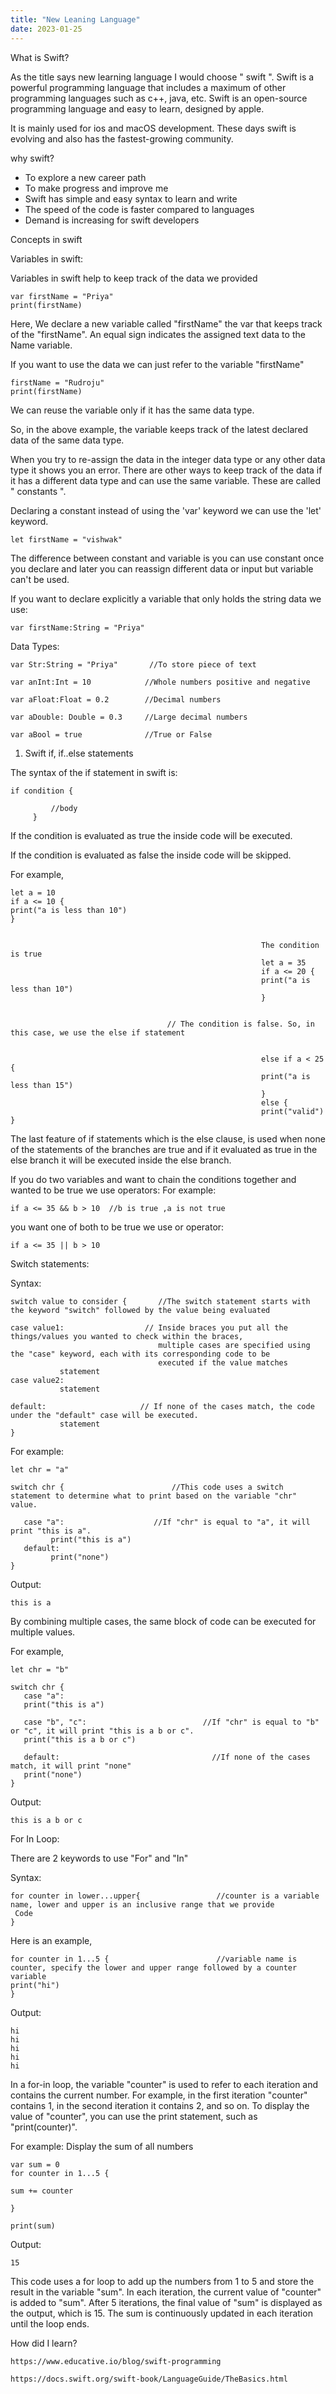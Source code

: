 ```yaml
---
title: "New Leaning Language"
date: 2023-01-25
---
```


What is Swift?

As the title says new learning language I would choose " swift ". Swift is a powerful programming language that includes a maximum of other programming languages such as c++, java, etc. Swift is an open-source programming language and easy to learn, designed by apple.

It is mainly used for ios and macOS development. These days swift is evolving and also has the fastest-growing community.


why swift?

- To explore a new career path
- To make progress and improve me
- Swift has simple and easy syntax to learn and write
- The speed of the code is faster compared to languages 
- Demand is increasing for swift developers 

Concepts in swift 

Variables in swift:

Variables in swift help to keep track of the data we provided

    var firstName = "Priya"
    print(firstName)

Here, We declare a new variable called "firstName" the var that keeps track of the "firstName". An equal sign indicates the assigned text data to the Name variable.

If you want to use the data we can just refer to the variable "firstName"

    firstName = "Rudroju"
    print(firstName)

We can reuse the variable only if it has the same data type.

So, in the above example, the variable keeps track of the latest declared data of the same data type.

When you try to re-assign the data in the integer data type or any other data type it shows you an error. There are other ways to keep track of the data if it has a different data type and can use the same variable. These are called  " constants ".

Declaring a constant instead of using the 'var' keyword we can use the 'let' keyword.

    let firstName = "vishwak"

The difference between constant and variable is you can use constant once you declare and later you can reassign different data or input but variable can't 
be used.

If you want to declare explicitly a variable that only holds the string data we use:

    var firstName:String = "Priya"


Data Types: 
 
    var Str:String = "Priya"       //To store piece of text 

    var anInt:Int = 10            //Whole numbers positive and negative

    var aFloat:Float = 0.2        //Decimal numbers

    var aDouble: Double = 0.3     //Large decimal numbers

    var aBool = true              //True or False


1) Swift if, if..else statements

The syntax of the if statement in swift is:

    if condition {
 
             //body
         }
 
If the condition is evaluated as true the inside code will be executed. 

If the condition is evaluated as false the inside code will be skipped.

For example, 
                                                         
    let a = 10                                                 
    if a <= 10 {                                                
    print("a is less than 10")                                 
    }                                                           
     
                          
                                                            The condition is true                                       
                                                            let a = 35
                                                            if a <= 20 {
                                                            print("a is less than 10")
                                                            }


                                       // The condition is false. So, in this case, we use the else if statement

                                                            
                                                            else if a < 25 {
                                                            print("a is less than 15")
                                                            }
                                                            else {
                                                            print("valid") }

                                              
The last feature of if statements which is the else clause, is used when none of the statements of the branches are true and if it evaluated as true in the else branch it will be executed inside the else branch.

If you do two variables and want to chain the conditions together and wanted to be true we use operators:
For example: 

    if a <= 35 && b > 10  //b is true ,a is not true


you want one of both to be true we use or operator:

    if a <= 35 || b > 10 
    
    
Switch statements:

Syntax: 

    switch value to consider {       //The switch statement starts with the keyword "switch" followed by the value being evaluated

    case value1:                  // Inside braces you put all the things/values you wanted to check within the braces, 
                                     multiple cases are specified using the "case" keyword, each with its corresponding code to be 
                                     executed if the value matches
               statement
    case value2:                 
               statement

    default:                     // If none of the cases match, the code under the "default" case will be executed.
               statement
    }


For example:

    let chr = "a"                      

    switch chr {                        //This code uses a switch statement to determine what to print based on the variable "chr" value.

       case "a":                    //If "chr" is equal to "a", it will print "this is a".
             print("this is a")
       default:
             print("none")
    }

Output: 

    this is a                    

By combining multiple cases, the same block of code can be executed for multiple values.

For example,

    let chr = "b"

    switch chr {
       case "a": 
       print("this is a")
       
       case "b", "c":                          //If "chr" is equal to "b" or "c", it will print "this is a b or c". 
       print("this is a b or c")
  
       default:                                  //If none of the cases match, it will print "none"
       print("none")
    }

Output:

    this is a b or c
    
 
For In Loop:

There are 2 keywords to use "For" and "In"

Syntax:

    for counter in lower...upper{                 //counter is a variable name, lower and upper is an inclusive range that we provide
     Code
    }


Here is an example,

    for counter in 1...5 {                        //variable name is counter, specify the lower and upper range followed by a counter variable
    print("hi")
    } 

Output:

    hi
    hi
    hi
    hi
    hi

In a for-in loop, the variable "counter" is used to refer to each iteration and contains the current number. For example, in the first iteration "counter" contains 1, in the second iteration it contains 2, and so on. To display the value of "counter", you can use the print statement, such as "print(counter)".

For example:
Display the sum of all numbers

    var sum = 0
    for counter in 1...5 {

    sum += counter

    }

    print(sum)


Output:

    15

This code uses a for loop to add up the numbers from 1 to 5 and store the result in the variable "sum". In each iteration, the current value of "counter" is added to "sum". After 5 iterations, the final value of "sum" is displayed as the output, which is 15. The sum is continuously updated in each iteration until the loop ends.








   

How did I learn? 

    https://www.educative.io/blog/swift-programming

    https://docs.swift.org/swift-book/LanguageGuide/TheBasics.html


